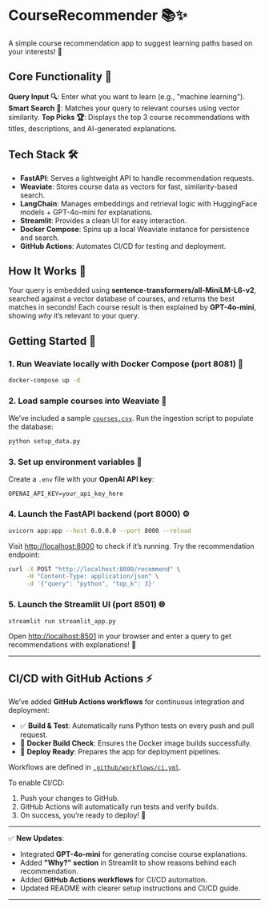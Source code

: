 
# CourseRecommender 📚✨

A simple course recommendation app to suggest learning paths based on your interests! 🚀

## Core Functionality 🌟

**Query Input 🔍**: Enter what you want to learn (e.g., "machine learning").
**Smart Search 🧠**: Matches your query to relevant courses using vector similarity.
**Top Picks 🏆**: Displays the top 3 course recommendations with titles, descriptions, and AI-generated explanations.

## Tech Stack 🛠️

* **FastAPI**: Serves a lightweight API to handle recommendation requests.
* **Weaviate**: Stores course data as vectors for fast, similarity-based search.
* **LangChain**: Manages embeddings and retrieval logic with HuggingFace models + GPT-4o-mini for explanations.
* **Streamlit**: Provides a clean UI for easy interaction.
* **Docker Compose**: Spins up a local Weaviate instance for persistence and search.
* **GitHub Actions**: Automates CI/CD for testing and deployment.

## How It Works 🔧

Your query is embedded using **sentence-transformers/all-MiniLM-L6-v2**, searched against a vector database of courses, and returns the best matches in seconds!
Each course result is then explained by **GPT-4o-mini**, showing *why* it’s relevant to your query.

## Getting Started 🚦

### 1. Run Weaviate locally with Docker Compose (port 8081) 🐳

```bash
docker-compose up -d
```

### 2. Load sample courses into Weaviate 📂

We’ve included a sample [`courses.csv`](courses.csv).
Run the ingestion script to populate the database:

```bash
python setup_data.py
```

### 3. Set up environment variables 🔑

Create a `.env` file with your **OpenAI API key**:

```
OPENAI_API_KEY=your_api_key_here
```

### 4. Launch the FastAPI backend (port 8000) ⚙️

```bash
uvicorn app:app --host 0.0.0.0 --port 8000 --reload
```

Visit [http://localhost:8000](http://localhost:8000) to check if it’s running.
Try the recommendation endpoint:

```bash
curl -X POST "http://localhost:8000/recommend" \
     -H "Content-Type: application/json" \
     -d '{"query": "python", "top_k": 3}'
```

### 5. Launch the Streamlit UI (port 8501) 🌐

```bash
streamlit run streamlit_app.py
```

Open [http://localhost:8501](http://localhost:8501) in your browser and enter a query to get recommendations with explanations! 🎉

---

## CI/CD with GitHub Actions ⚡

We’ve added **GitHub Actions workflows** for continuous integration and deployment:

* ✅ **Build & Test**: Automatically runs Python tests on every push and pull request.
* 🐳 **Docker Build Check**: Ensures the Docker image builds successfully.
* 🚀 **Deploy Ready**: Prepares the app for deployment pipelines.

Workflows are defined in [`.github/workflows/ci.yml`](.github/workflows/ci.yml).

To enable CI/CD:

1. Push your changes to GitHub.
2. GitHub Actions will automatically run tests and verify builds.
3. On success, you’re ready to deploy! 🎯

---

✅ **New Updates**:

* Integrated **GPT-4o-mini** for generating concise course explanations.
* Added **"Why?" section** in Streamlit to show reasons behind each recommendation.
* Added **GitHub Actions workflows** for CI/CD automation.
* Updated README with clearer setup instructions and CI/CD guide.

---
